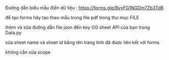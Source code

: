 Đường dẫn biểu mẫu điền dữ liệu : https://forms.gle/BvyFG1NGDm7Zb3Td6


để tạo forms hãy tạo theo mẫu trong file pdf trong thư mục FILE


thêm và sửa đường dẫn file json đến key GG sheet API của bạn trong Data.py


sửa sheet name và sheet id bằng tên trang tính đã được liên kết với forms


không cần sửa scope
